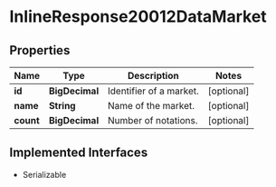 

# InlineResponse20012DataMarket


## Properties

Name | Type | Description | Notes
------------ | ------------- | ------------- | -------------
**id** | **BigDecimal** | Identifier of a market. |  [optional]
**name** | **String** | Name of the market. |  [optional]
**count** | **BigDecimal** | Number of notations. |  [optional]


## Implemented Interfaces

* Serializable


